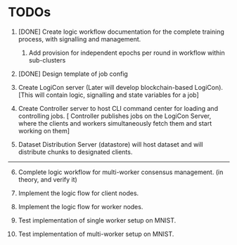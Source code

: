 # TODOs

1. [DONE] Create logic workflow documentation for the complete training process, with signalling and management.

   1. Add provision for independent epochs per round in workflow within sub-clusters

2. [DONE] Design template of job config

3. Create LogiCon server (Later will develop blockchain-based LogiCon). [This will contain logic, signalling and state variables for a job]

4. Create Controller server to host CLI command center for loading and controlling jobs. [ Controller publishes jobs on the LogiCon Server, where the clients and workers simultaneously fetch them and start working on them]

5. Dataset Distribution Server (datastore) will host dataset and will distribute chunks to designated clients.

---

6. Complete logic workflow for multi-worker consensus management. (in theory, and verify it)

7. Implement the logic flow for client nodes.

8. Implement the logic flow for worker nodes.

9. Test implementation of single worker setup on MNIST.

10. Test implementation of multi-worker setup on MNIST.
